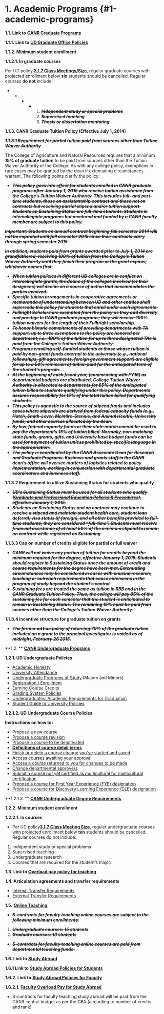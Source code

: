 # 1\. **Academic Programs** {#1-academic-programs}

**1.1\. Link to** [**CANR Graduate Programs**](http://canr.udel.edu/graduate-programs-by-department/)

**1.1.1.** **Link to** [**UD Graduate Office Policies**](http://grad.udel.edu/policies/)

**1.1.2\. Minimum student enrollment**

**1.1.2.1\. In graduate courses**

Per UD policy [**3.1.7 Class Meetings/Size**](http://facultyhandbook.udel.edu/handbook/317-class-meetings/size), regular graduate courses with projected enrollment below **six** students should be cancelled. Regular courses **do not** include:

*   *   *   *   1.  **_~~Independent study or special problems~~_**
                2.  **_~~Supervised teaching~~_**
                3.  **_~~Thesis or dissertation mentoring~~_**

**1.1.3\. CANR Graduate Tuition Policy (Effective July 1, 2014)**

**_~~1.1.3.1 Requirement for partial tuition paid from sources other than Tuition Waiver Authority~~_**

The College of Agriculture and Natural Resources requires that a minimum **15% of graduate tuition** to be paid from sources other than the Tuition Waiver Authority of the College. As with any college policy, exemptions in rare cases may be granted by the dean if extenuating circumstances warrant. The following points clarify the policy:

*   **_~~This policy goes into effect for students enrolled in CANR graduate programs after January 1, 2015 who receive tuition assistance from the College’s Tuition Waiver Authority. This includes full- and part-time students, those on assistantship contract and those not on contracts but receiving partial stipend and/or tuition support. Students on Sustaining Status are full-time students. Students in intercollegiate programs but mentored and funded by a CANR faculty member are subject to this policy.~~_**

**_~~Important: Students on annual contract beginning fall semester 2014 will not be impacted until fall semester 2015 since their contracts carry through spring semester 2015.~~_**

**_~~In addition, students paid from grants awarded prior to July 1, 2014 are grandfathered, receiving 100% of tuition from the College’s Tuition Waiver Authority until they finish their program or the grant expires, whichever comes first.~~_**

*   **_~~When tuition policies in different UD colleges are in conflict on intercollegiate grants, the deans of the colleges involved (or their designees) will decide on a course of action that accommodates the parties involved.~~_**
*   **_~~Specific tuition arrangements in cooperative agreements or memoranda of understanding between UD and other entities shall supersede this policy for students that enroll under such agreements.~~_**
*   **_~~Fulbright Scholars are exempted from the policy as they add diversity and prestige to CANR graduate programs; they will receive 100% tuition waivers for the length of their Fulbright scholarship.~~_**
*   **_~~To honor historic commitments of providing departments with TA support, up to three exemptions to the policy are honored per department, i.e., 100% of the tuition for up to three designated TAs is paid from the College’s Tuition Waiver Authority.~~_**
*   **_~~Programs enrolling self-funded students or those whose tuition is paid by non-grant funds external to the university (e.g., national fellowships, gift agreements, foreign government support) are eligible for up to a 50% remission of tuition paid for the anticipated term of the student’s program.~~_**
*   **_~~At the beginning of each fiscal year, (commencing with FY16) as departmental budgets are distributed, College Tuition Waiver Authority is allocated to departments for 85% of the anticipated tuition billed to students qualifying under this policy. Departments assume responsibility for 15% of the total tuition billed for qualifying students.~~_**
*   **_~~This policy is agnostic to the source of stipend funds and includes cases where stipends are derived from federal capacity funds (e.g., Hatch, Smith-Lever, McIntire-Stennis, and Animal Health), University funds, and other sources allocated by the dean.~~_**
*   **_~~By law, federal capacity funds or their state match cannot be used to pay the department’s 15% of tuition billed. Normally, non-matching state funds, grants, gifts, and University base budget funds can be used for payment of tuition unless prohibited by specific language in the appropriation.~~_**
*   **_~~The policy is coordinated by the CANR Associate Dean for Research and Graduate Programs. Business and grants staff in the CANR dean’s office will oversee matters of logistics related to policy implementation, working in conjunction with departmental graduate coordinators and business staff.~~_**

**1.1.3.2 Requirement to utilize Sustaining Status for students who qualify**

*   **_~~UD’s Sustaining Status must be used for all students who qualify (~~_**[**_~~Graduate and Professional Education Policies &amp; Procedures~~_**](http://www.udel.edu/gradoffice/polproc/registration.html)**_~~), effective January 1, 2015\.~~_**
*   **_~~Students on Sustaining Status and on contract may continue to receive a stipend and maintain student health care, student loan deferral, visa status (if foreign), and all other benefits provided to full-time students; they are considered “full-time”. Students must receive financial assistance of at least 50% of the minimum stipend to remain on contract while registered as Sustaining.~~_**

**1.1.3.3 Cap on number of credits eligible for partial or full waiver**

*   **_~~CANR will not waive any portion of tuition for credits beyond the minimum required for the degree, effective January 1, 2015\. Students should register in Sustaining Status once the amount of credit and course requirements for the degree have been met. Extenuating circumstances may be considered in cases with unusual research, teaching or outreach requirements that cause extensions in the program of study beyond the student’s control.~~_**
*   **_~~Sustaining fees are treated the same as tuition in RBB and in the CANR Graduate Tuition Policy. Thus, the college will pay 85% of the sustaining fee for each semester that the student is anticipated to remain in Sustaining Status. The remaining 15% must be paid from sources other than the College’s Tuition Waiver Authority.~~_**

**1.1.3.4 Incentive structure for graduate tuition on grants**

*   **_~~The former ad hoc policy of returning 70% of the graduate tuition included on a grant to the principal investigator is voided as of midnight, February 28 2015\.~~_**

**1.2.  ** [**CANR Undergraduate Programs**](http://academiccatalog.udel.edu/Pub_ShowCatalogPage.aspx?CATKEY=ROOT&ACYEAR=2015-2016&DSPL=Published)

**1.2.1\. UD Undergraduate Policies**

*   [Academic Honesty](http://www.udel.edu/registrar/policies-procedures/acpolicies.html#hon)
*   [University Attendance](http://www.udel.edu/registrar/policies-procedures/acpolicies.html#atten)
*   [Undergraduate Programs of Study](http://www.udel.edu/registrar/policies-procedures/acpolicies.html#ugrd) (Majors and Minors)
*   [Registration / Enrollment](http://www.udel.edu/registrar/policies-procedures/acpolicies.html#reg)
*   [Earning Course Credits](http://www.udel.edu/registrar/policies-procedures/acpolicies.html#ccr)
*   [Grading System Policies](http://www.udel.edu/registrar/policies-procedures/acpolicies.html#gra)
*   [Undergraduates: Academic Requirements for Graduation](http://www.udel.edu/registrar/policies-procedures/acpolicies.html#ugrad)
*   [Student Guide to University Policies](http://www.udel.edu/stuguide/14-15/index.html)

**1.2.1.2.  UD Undergraduate Course Policies**

**Instructions on how to:**

*   [Propose a new course](http://www.udel.edu/registrar/faculty_staff/courseinv.html#propose)
*   [Propose a course revision](http://www.udel.edu/registrar/faculty_staff/courseinv.html#revision)
*   [Propose a course to be deactivated](http://www.udel.edu/registrar/faculty_staff/courseinv.html#deactivate)
*   [**Definitions of course detail terms**](http://www.udel.edu/registrar/faculty_staff/courseinv.html#finish)
*   [Finish or delete a course change you&#039;ve started and saved](http://www.udel.edu/registrar/faculty_staff/courseinv.html#finish)
*   [Access courses awaiting your approval](http://www.udel.edu/registrar/faculty_staff/courseinv.html#approve)
*   [Access a course returned to you for changes to be made](http://www.udel.edu/registrar/faculty_staff/courseinv.html#edit)
*   [Change departmental approvers](http://www.udel.edu/registrar/faculty_staff/courseinv.html#changeappr)
*   [Submit a course not yet certified as multicultural for multicultural certification](http://www.udel.edu/registrar/faculty_staff/courseinv.html#notyetmc)
*   [Propose a course for First Year Experience (FYE) designation](http://www.udel.edu/registrar/faculty_staff/courseinv.html#FYE)
*   [Propose a course for Discovery Learning Experience (DLE) designation](http://www.udel.edu/registrar/faculty_staff/courseinv.html#DLE)

**1.2.1.3.  ** [**CANR Undergraduate Degree Requirements**](http://canr.udel.edu/current-undergraduate-students/check-sheets/)

**1.2.2\. Minimum student enrollment**

**1.2.2.1.  In courses**

*   Per UD policy[**3.1.7 Class Meeting Size**](http://facultyhandbook.udel.edu/handbook/317-class-meetings/size), regular undergraduate courses with projected enrollment below **ten** students should be cancelled. Regular courses do not include:

1.  Independent study or special problems
2.  Supervised teaching
3.  Undergraduate research
4.  Courses that are required for the student’s major.

**1.3\. Link to** [**Overload pay policy for teaching**](http://facultyhandbook.udel.edu/handbook/3116-teaching-special-sessions-and-professional-and-continuing-studies)

**1.4\. Articulation agreements and transfer requirements**

*   [Internal Transfer Requirements](http://www.udel.edu/registrar/students/restmajorsinfo.html)
*   [External Transfer Requirements](http://www.udel.edu/admissions/for/transfers.html)

**1.5\.** [**Online Teaching**](http://facultyhandbook.udel.edu/handbook/3114-use-innovative-technology-and-online-course-formats)

*   **_~~S-contracts for faculty teaching online courses are subject to the following minimum enrollments:~~_**

1.  **_~~Undergraduate courses: 15 students~~_**
2.  **_~~Graduate courses: 10 students~~_**

*   **_~~S-contracts for faculty teaching online courses are paid from departmental teaching funds.~~_**

**1.6\. Link to** [**Study Abroad**](http://www.udel.edu/global/)

**1.6.1 Link to** [**Study Abroad Policies for Students**](http://www.udel.edu/global/studyabroad/information/know-student.html)

**1.6.2\. Link to** [**Study Abroad Policies for Faculty**](http://www.udel.edu/global/studyabroad/information/gettingstarted.html)

**1.6.2.1\.** [**Faculty Overload Pay for Study Abroad**](http://facultyhandbook.udel.edu/handbook/4113-additional-university-payments-faculty)

*   S-contracts for faculty teaching study abroad will be paid from the CANR central budget as per the CBA (according to number of credits and rank)